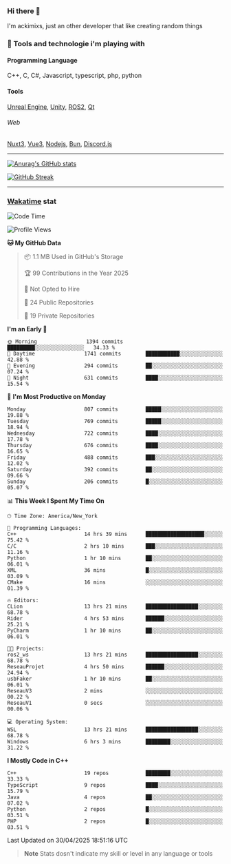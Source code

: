 ### Hi there 👋

I'm ackimixs, just an other developer that like creating random things

### 🧰 Tools and technologie i'm playing with

#### Programming Language
C++, C, C#, Javascript, typescript, php, python

#### Tools
[Unreal Engine](https://www.unrealengine.com), [Unity](https://unity.com/), [ROS2](https://ros.org/), [Qt](https://www.qt.io/)

###### Web
[Nuxt3](https://nuxt.com/), [Vue3](https://vuejs.org/), [Nodejs](https://nodejs.org), [Bun](https://bun.sh/), [Discord.js](https://discord.js.org/)

---

[![Anurag's GitHub stats](https://github-readme-stats.vercel.app/api?username=ackimixs&show_icons=true&theme=github_dark&count_private=true)](https://github.com/anuraghazra/github-readme-stats)

[![GitHub Streak](https://github-readme-streak-stats.herokuapp.com?user=Ackimixs&theme=github-dark-blue&date_format=j%20M%5B%20Y%5D&mode=weekly)](https://git.io/streak-stats)

---
 
 ### [Wakatime](https://wakatime.com/) stat

<!--START_SECTION:waka-->
![Code Time](http://img.shields.io/badge/Code%20Time-1%2C599%20hrs%204%20mins-blue)

![Profile Views](http://img.shields.io/badge/Profile%20Views-0-blue)

**🐱 My GitHub Data** 

> 📦 1.1 MB Used in GitHub's Storage 
 > 
> 🏆 99 Contributions in the Year 2025
 > 
> 🚫 Not Opted to Hire
 > 
> 📜 24 Public Repositories 
 > 
> 🔑 19 Private Repositories 
 > 
**I'm an Early 🐤** 

```text
🌞 Morning                1394 commits        █████████░░░░░░░░░░░░░░░░   34.33 % 
🌆 Daytime                1741 commits        ███████████░░░░░░░░░░░░░░   42.88 % 
🌃 Evening                294 commits         ██░░░░░░░░░░░░░░░░░░░░░░░   07.24 % 
🌙 Night                  631 commits         ████░░░░░░░░░░░░░░░░░░░░░   15.54 % 
```
📅 **I'm Most Productive on Monday** 

```text
Monday                   807 commits         █████░░░░░░░░░░░░░░░░░░░░   19.88 % 
Tuesday                  769 commits         █████░░░░░░░░░░░░░░░░░░░░   18.94 % 
Wednesday                722 commits         ████░░░░░░░░░░░░░░░░░░░░░   17.78 % 
Thursday                 676 commits         ████░░░░░░░░░░░░░░░░░░░░░   16.65 % 
Friday                   488 commits         ███░░░░░░░░░░░░░░░░░░░░░░   12.02 % 
Saturday                 392 commits         ██░░░░░░░░░░░░░░░░░░░░░░░   09.66 % 
Sunday                   206 commits         █░░░░░░░░░░░░░░░░░░░░░░░░   05.07 % 
```


📊 **This Week I Spent My Time On** 

```text
🕑︎ Time Zone: America/New_York

💬 Programming Languages: 
C++                      14 hrs 39 mins      ███████████████████░░░░░░   75.42 % 
C/C                      2 hrs 10 mins       ███░░░░░░░░░░░░░░░░░░░░░░   11.16 % 
Python                   1 hr 10 mins        ██░░░░░░░░░░░░░░░░░░░░░░░   06.01 % 
XML                      36 mins             █░░░░░░░░░░░░░░░░░░░░░░░░   03.09 % 
CMake                    16 mins             ░░░░░░░░░░░░░░░░░░░░░░░░░   01.39 % 

🔥 Editors: 
CLion                    13 hrs 21 mins      █████████████████░░░░░░░░   68.78 % 
Rider                    4 hrs 53 mins       ██████░░░░░░░░░░░░░░░░░░░   25.21 % 
PyCharm                  1 hr 10 mins        ██░░░░░░░░░░░░░░░░░░░░░░░   06.01 % 

🐱‍💻 Projects: 
ros2_ws                  13 hrs 21 mins      █████████████████░░░░░░░░   68.78 % 
ReseauProjet             4 hrs 50 mins       ██████░░░░░░░░░░░░░░░░░░░   24.94 % 
usbFaker                 1 hr 10 mins        ██░░░░░░░░░░░░░░░░░░░░░░░   06.01 % 
ReseauV3                 2 mins              ░░░░░░░░░░░░░░░░░░░░░░░░░   00.22 % 
ReseauV1                 0 secs              ░░░░░░░░░░░░░░░░░░░░░░░░░   00.06 % 

💻 Operating System: 
WSL                      13 hrs 21 mins      █████████████████░░░░░░░░   68.78 % 
Windows                  6 hrs 3 mins        ████████░░░░░░░░░░░░░░░░░   31.22 % 
```

**I Mostly Code in C++** 

```text
C++                      19 repos            ████████░░░░░░░░░░░░░░░░░   33.33 % 
TypeScript               9 repos             ████░░░░░░░░░░░░░░░░░░░░░   15.79 % 
Java                     4 repos             ██░░░░░░░░░░░░░░░░░░░░░░░   07.02 % 
Python                   2 repos             █░░░░░░░░░░░░░░░░░░░░░░░░   03.51 % 
PHP                      2 repos             █░░░░░░░░░░░░░░░░░░░░░░░░   03.51 % 
```




 Last Updated on 30/04/2025 18:51:16 UTC
<!--END_SECTION:waka-->

> **Note**
> Stats dosn't indicate my skill or level in any language or tools
